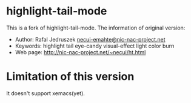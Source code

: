 highlight-tail-mode
======================
This is a fork of highlight-tail-mode. The information of original version:

* Author: Rafal Jedruszek <necui-emahte@nic-nac-project.net>
* Keywords: highlight tail eye-candy visual-effect light color burn
* Web page: http://nic-nac-project.net/~necui/ht.html

Limitation of this version
=========================
It doesn't support xemacs(yet).




